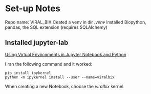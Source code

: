 # Set-up Notes

Repo name: VIRAL_BIX
Ceated a venv in dir _.venv_
Installed Biopython, pandas, the SQL extension (requires SQLAlchemy)


## Installed jupyter-lab



[Using Virtual Environments in Jupyter Notebook and Python](https://janakiev.com/blog/jupyter-virtual-envs/)

I ran the following command and it worked:

```{sh}
pip install ipykernel
python -m ipykernel install --user --name=viralbix
```

When creating a new Notebook, choose the _viralbix_ kernel.
